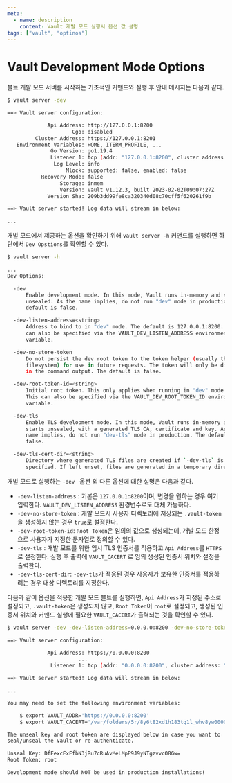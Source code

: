 ```yaml
---
meta:
  - name: description
    content: Vault 개발 모드 실행시 옵션 값 설명
tags: ["vault", "optinos"]
---
```


# Vault Development Mode Options

볼트 개발 모드 서버를 시작하는 기초적인 커맨드와 실행 후 안내 메시지는 다음과 같다.

```bash
$ vault server -dev

==> Vault server configuration:

             Api Address: http://127.0.0.1:8200
                     Cgo: disabled
         Cluster Address: https://127.0.0.1:8201
   Environment Variables: HOME, ITERM_PROFILE, ...
              Go Version: go1.19.4
              Listener 1: tcp (addr: "127.0.0.1:8200", cluster address: "127.0.0.1:8201", max_request_duration: "1m30s", max_request_size: "33554432", tls: "disabled")
               Log Level: info
                   Mlock: supported: false, enabled: false
           Recovery Mode: false
                 Storage: inmem
                 Version: Vault v1.12.3, built 2023-02-02T09:07:27Z
             Version Sha: 209b3dd99fe8ca320340d08c70cff5f620261f9b

==> Vault server started! Log data will stream in below:

...
```

개발 모드에서 제공하는 옵션을 확인하기 위해 `vault server -h` 커맨드를 실행하면 하단에서 `Dev Opstions`를 확인할 수 있다.

```bash
$ vault server -h

...
Dev Options:

  -dev
      Enable development mode. In this mode, Vault runs in-memory and starts
      unsealed. As the name implies, do not run "dev" mode in production. The
      default is false.

  -dev-listen-address=<string>
      Address to bind to in "dev" mode. The default is 127.0.0.1:8200. This
      can also be specified via the VAULT_DEV_LISTEN_ADDRESS environment
      variable.

  -dev-no-store-token
      Do not persist the dev root token to the token helper (usually the local
      filesystem) for use in future requests. The token will only be displayed
      in the command output. The default is false.

  -dev-root-token-id=<string>
      Initial root token. This only applies when running in "dev" mode.
      This can also be specified via the VAULT_DEV_ROOT_TOKEN_ID environment
      variable.

  -dev-tls
      Enable TLS development mode. In this mode, Vault runs in-memory and
      starts unsealed, with a generated TLS CA, certificate and key. As the
      name implies, do not run "dev-tls" mode in production. The default is
      false.

  -dev-tls-cert-dir=<string>
      Directory where generated TLS files are created if `-dev-tls` is
      specified. If left unset, files are generated in a temporary directory.
```

개발 모드로 실행하는 `-dev `  옵션 외 다른 옵션에 대한 설명은 다음과 같다.

- `-dev-listen-address` : 기본은 `127.0.0.1:8200`이며, 변경을 원하는 경우 여기 입력한다. `VAULT_DEV_LISTEN_ADDRESS` 환경변수로도 대체 가능하다.
- `-dev-no-store-token` : 개발 모드시 사용자 디렉토리에 저장되는 `.vault-token`을 생성하지 않는 경우 `true`로 설정한다.
- `-dev-root-token-id`: `Root Token`은 임의의 값으로 생성되는데, 개발 모드 한정으로 사용자가 지정한 문자열로 정의할 수 있다.
- `-dev-tls` : 개발 모드를 위한 임시 TLS 인증서를 적용하고 `Api Address`를 `HTTPS`로 설정한다. 실행 후 출력에 `VAULT_CACERT` 로 임의 생성된 인증서 위치와 설정을 출력한다.
- `-dev-tls-cert-dir`: `-dev-tls`가 적용된 경우 사용자가 보유한 인증서를 적용하려는 경우 대상 디렉토리를 지정한다.



다음과 같이 옵션을 적용한 개발 모드 볼트를 실행하면, `Api Address`가 지정된 주소로 설정되고, `.vault-token`은 생성되지 않고, `Root Token`이 `root`로 설정되고, 생성된 인증서 위치와 커맨드 실행에 필요한  `VAULT_CACERT`가 출력되는 것을 확인할 수 있다.

```bash
$ vault server -dev -dev-listen-address=0.0.0.0:8200 -dev-no-store-token=true -dev-root-token-id=root -dev-tls\

==> Vault server configuration:

             Api Address: https://0.0.0.0:8200
                       ...
              Listener 1: tcp (addr: "0.0.0.0:8200", cluster address: "0.0.0.0:8201", max_request_duration: "1m30s", max_request_size: "33554432", tls: "enabled")

==> Vault server started! Log data will stream in below:

...

You may need to set the following environment variables:

    $ export VAULT_ADDR='https://0.0.0.0:8200'
    $ export VAULT_CACERT='/var/folders/5r/8y6t82xd1h183tq1l_whv8yw0000gn/T/vault-tls3194599057/vault-ca.pem'

The unseal key and root token are displayed below in case you want to
seal/unseal the Vault or re-authenticate.

Unseal Key: DfFexcExFfbN3jRu7cRuAvMeLMpP9J9yNTgzvvcO8Gw=
Root Token: root

Development mode should NOT be used in production installations!
```

